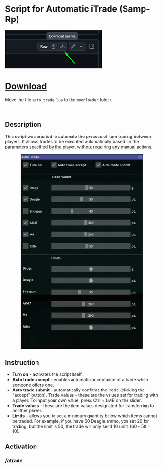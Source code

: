 # Script for Automatic iTrade (Samp-Rp)

[![Download](assets/images/download.png)](auto_trade.lua)

# [**Download**](auto_trade.lua)

Move the file `auto_trade.lua` to the `moonloader` folder.

<br>

## Description

This script was created to automate the process of item trading between players. It allows trades to be executed automatically based on the parameters specified by the player, without requiring any manual actions.

<div align="center">
  <img src="assets/images/sa-mp-065.png" alt="Auto trade" width="400">
</div>

## Instruction

- **Turn on** - activates the script itself.
- **Auto trade accept** - enables automatic acceptance of a trade when someone offers one.
- **Auto trade submit** - automatically confirms the trade (clicking the "accept" button).
Trade values - these are the values set for trading with a player. To input your own value, press Ctrl + LMB on the slider.
- **Trade values** - these are the item values designated for transferring to another player.
- **Limits** - allows you to set a minimum quantity below which items cannot be traded. For example, if you have 60 Deagle ammo, you set 20 for trading, but the limit is 50, the trade will only send 10 units (60 - 50 = 10).

## Activation

### **/atrade**
